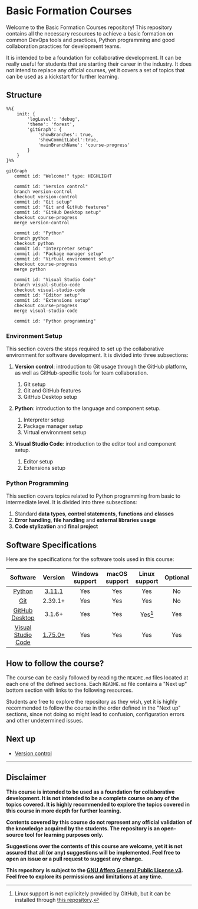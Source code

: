 # Basic Formation Courses

Welcome to the Basic Formation Courses repository! This repository contains all the necessary resources to achieve a basic formation on common DevOps tools and practices, Python programming and good collaboration practices for development teams.

It is intended to be a foundation for collaborative development. It can be really useful for students that are starting their career in the industry. It does not intend to replace any official courses, yet it covers a set of topics that can be used as a kickstart for further learning.

## Structure

```mermaid
%%{
    init: {
        'logLevel': 'debug',
        'theme': 'forest',
        'gitGraph': {
            'showBranches': true,
            'showCommitLabel':true,
            'mainBranchName': 'course-progress'
        }
    }
}%%

gitGraph
   commit id: "Welcome!" type: HIGHLIGHT

   commit id: "Version control"
   branch version-control
   checkout version-control
   commit id: "Git setup"
   commit id: "Git and GitHub features"
   commit id: "GitHub Desktop setup"
   checkout course-progress
   merge version-control

   commit id: "Python"
   branch python
   checkout python
   commit id: "Interpreter setup"
   commit id: "Package manager setup"
   commit id: "Virtual environment setup"
   checkout course-progress
   merge python

   commit id: "Visual Studio Code"
   branch visual-studio-code
   checkout visual-studio-code
   commit id: "Editor setup"
   commit id: "Extensions setup"
   checkout course-progress
   merge visual-studio-code

   commit id: "Python programming"
```

### Environment Setup

This section covers the steps required to set up the collaborative environment for software development. It is divided into three subsections:

1. **Version control**: introduction to Git usage through the GitHub platform, as well as GitHub-specific tools for team collaboration.
   1. Git setup
   2. Git and GitHub features
   3. GitHub Desktop setup

2. **Python**: introduction to the language and component setup.
   1. Interpreter setup
   2. Package manager setup
   3. Virtual environment setup

3. **Visual Studio Code**: introduction to the editor tool and component setup.
   1. Editor setup
   2. Extensions setup

### Python Programming

This section covers topics related to Python programming from basic to intermediate level. It is divided into three subsections:

1. Standard **data types**, **control statements**, **functions** and **classes**
2. **Error handling**, **file handling** and **external libraries usage**
3. **Code stylization** and **final project**

## Software Specifications

Here are the specifications for the software tools used in this course:

| Software | Version | Windows support | macOS support | Linux support | Optional |
| :------: | :-----: | :-------------: | :-----------: | :-----------: | :------: |
| [Python](https://www.python.org/) | [3.11.1](https://www.python.org/downloads/release/python-3111/) | Yes | Yes | Yes | No |
| [Git](https://git-scm.com/) | 2.39.1+ | Yes | Yes | Yes | No |
| [GitHub Desktop](https://desktop.github.com/) | 3.1.6+ | Yes | Yes | Yes[^1] | Yes |
| [Visual Studio Code](https://code.visualstudio.com/) | [1.75.0+](https://code.visualstudio.com/Download) | Yes | Yes | Yes | Yes |

## How to follow the course?

The course can be easily followed by reading the `README.md` files located at each one of the defined sections. Each `README.md` file contains a "Next up" bottom section with links to the following resources.

Students are free to explore the repository as they wish, yet it is highly recommended to follow the course in the order defined in the "Next up" sections, since not doing so might lead to confusion, configuration errors and other undetermined issues.

## Next up

- [Version control](./docs/version/../version-control/github/README.md)

---

## Disclaimer

**This course is intended to be used as a foundation for collaborative development. It is not intended to be a complete course on any of the topics covered. It is highly recommended to explore the topics covered in this course in more depth for further learning.**

**Contents covered by this course do not represent any official validation of the knowledge acquired by the students. The repository is an open-source tool for learning purposes only.**

**Suggestions over the contents of this course are welcome, yet it is not assured that all (or any) suggestions will be implemented. Feel free to open an issue or a pull request to suggest any change.**

**This repository is subject to the [GNU Affero General Public License v3](LICENSE). Feel free to explore its permissions and limitations at any time.**

[^1]: Linux support is not explicitely provided by GitHub, but it can be installed through [this repository](https://github.com/shiftkey/desktop/releases).
